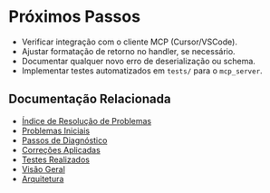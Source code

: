 # Próximos Passos

- Verificar integração com o cliente MCP (Cursor/VSCode).
- Ajustar formatação de retorno no handler, se necessário.
- Documentar qualquer novo erro de deserialização ou schema.
- Implementar testes automatizados em `tests/` para o `mcp_server`.

## Documentação Relacionada

- [Índice de Resolução de Problemas](../TROUBLESHOOTING.md)
- [Problemas Iniciais](initial_problems.md)
- [Passos de Diagnóstico](diagnostic_steps.md)
- [Correções Aplicadas](applied_corrections.md)
- [Testes Realizados](tests_performed.md)
- [Visão Geral](../../overview.md)
- [Arquitetura](../../architecture.md)
